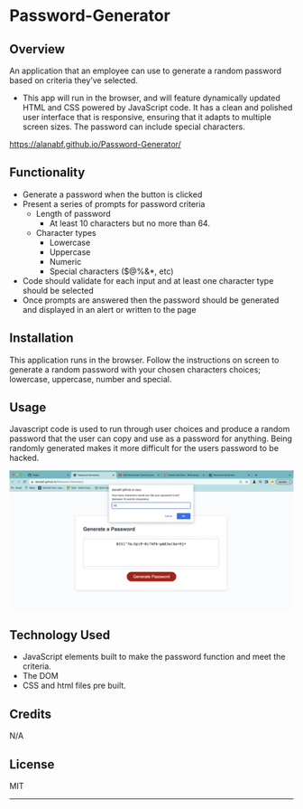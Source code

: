 # Password-Generator

## Overview

 An application that an employee can use to generate a random password based on criteria they’ve selected. 
 
 * This app will run in the browser, and will feature dynamically updated HTML and CSS powered by JavaScript code. It has a clean and polished user interface that is responsive, ensuring that it adapts to multiple screen sizes. The password can include special characters.

 https://alanabf.github.io/Password-Generator/

## Functionality
 * Generate a password when the button is clicked
  * Present a series of prompts for password criteria
    * Length of password
      * At least 10 characters but no more than 64.
    * Character types
      * Lowercase
      * Uppercase
      * Numeric
      * Special characters ($@%&*, etc)
  * Code should validate for each input and at least one character type should be selected
  * Once prompts are answered then the password should be generated and displayed in an alert or written to the page

## Installation

This application runs in the browser. Follow the instructions on screen to generate a random password with your chosen characters choices; lowercase, uppercase, number and special.

## Usage

Javascript code is used to run through user choices and produce a random password that the user can copy and use as a password for anything. Being randomly generated makes it more difficult for the users password to be hacked.

![alt text](Random-Password-Generator.png)

## Technology Used

* JavaScript elements built to make the password function and meet the criteria.
* The DOM
* CSS and html files pre built.

## Credits

N/A

## License

MIT

---
